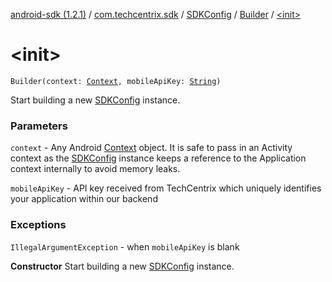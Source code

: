 [android-sdk (1.2.1)](../../../index.md) / [com.techcentrix.sdk](../../index.md) / [SDKConfig](../index.md) / [Builder](index.md) / [&lt;init&gt;](./-init-.md)

# &lt;init&gt;

`Builder(context: `[`Context`](https://developer.android.com/reference/android/content/Context.html)`, mobileApiKey: `[`String`](https://kotlinlang.org/api/latest/jvm/stdlib/kotlin/-string/index.html)`)`

Start building a new [SDKConfig](../index.md) instance.

### Parameters

`context` - Any Android [Context](https://developer.android.com/reference/android/content/Context.html) object. It is safe to pass in an Activity context as the [SDKConfig](../index.md)
instance keeps a reference to the Application context internally to avoid memory leaks.

`mobileApiKey` - API key received from TechCentrix which uniquely identifies your application within our backend

### Exceptions

`IllegalArgumentException` - when `mobileApiKey` is blank

**Constructor**
Start building a new [SDKConfig](../index.md) instance.

